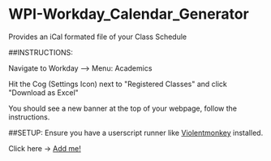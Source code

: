 # WPI-Workday_Calendar_Generator
Provides an iCal formated file of your Class Schedule


##INSTRUCTIONS:

Navigate to Workday --> Menu: Academics

Hit the Cog (Settings Icon) next to "Registered Classes" and click "Download as Excel"

You should see a new banner at the top of your webpage, follow the instructions.




##SETUP:
Ensure you have a userscript runner like [Violentmonkey](https://violentmonkey.github.io/) installed.

Click here → [Add me!](https://raw.githubusercontent.com/hello-there-reader-how-are-you/WPI-Workday_Calendar_Generator/main/Workday_iCal.user.js)
